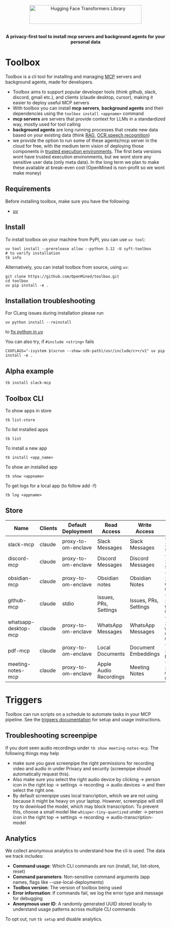 <p align="center">
<img alt="Hugging Face Transformers Library" src="https://raw.githubusercontent.com/OpenMined/toolbox/refs/heads/main/packages/toolbox/assets/ToolBox.svg" width="352" height="59" style="max-width: 100%;">
  <br/>
  <br/>
</p>

<p align="center"><b>A privacy-first tool to install mcp servers and background agents for your personal data</b></p>

# Toolbox

Toolbox is a cli tool for installing and managing [MCP](https://github.com/modelcontextprotocol/python-sdk) servers and background agents, made for developers.

- Toolbox aims to support popular developer tools (think github, slack, discord, gmail etc.), and clients (claude desktop, cursor), making it easier to deploy useful MCP servers
- With toolbox you can install **mcp servers**, **background agents** and their dependencies using the `toolbox install <appname>` command
- **mcp servers** are servers that provide context for LLMs in a standardized way, mostly used for tool calling
- **background agents** are long running processes that create new data based on your existing data (think [RAG](https://en.wikipedia.org/wiki/Retrieval-augmented_generation), [OCR](https://en.wikipedia.org/wiki/Optical_character_recognition),[speech recognition](https://en.wikipedia.org/wiki/Speech_recognition))
- we provide the option to run some of these agents/mcp server in the cloud for free, with the medium term vision of deploying those components in [trusted execution environments](https://en.wikipedia.org/wiki/Trusted_execution_environment). The first beta versions wont have trusted execution environments, but we wont store any sensitive user data (only meta data). In the long term we plan to make these available at break-even cost (OpenMined is non-profit so we wont make money)

## Requirements

Before installing toolbox, make sure you have the following:

- [uv](https://docs.astral.sh/uv/getting-started/installation/)

## Install

To install toolbox on your machine from PyPI, you can use `uv tool`:

```
uv tool install --prerelease allow --python 3.12 -U syft-toolbox
# to verify installation
tb info
```

Alternatively, you can install toolbox from source, using `uv`:

```
git clone https://github.com/OpenMined/toolbox.git
cd toolbox
uv pip install -e .
```

## Installation troubleshooting

For CLang issues during installation please run

```
uv python install --reinstall
```

to [fix python in uv](https://github.com/astral-sh/python-build-standalone/pull/414)

You can also try, if `#include <string>` fails

```
CXXFLAGS="-isystem $(xcrun --show-sdk-path)/usr/include/c++/v1" uv pip install -e .
```

## Alpha example

```
tb install slack-mcp
```

## Toolbox CLI

To show apps in store

```
tb list-store
```

To list installed apps

```
tb list
```

To install a new app

```
tb install <app_name>
```

To show an installed app

```
tb show <appname>
```

To get logs for a local app (to follow add -f)

```
tb log <appname>
```

## Store


| Name                 | Clients | Default Deployment  | Read Access            | Write Access          | Install                           |
| -------------------- | ------- | ------------------- | ---------------------- | --------------------- | --------------------------------- |
| slack-mcp            | claude  | proxy-to-om-enclave | Slack Messages         | Slack Messages        | `tb install slack-mcp`            |
| discord-mcp          | claude  | proxy-to-om-enclave | Discord Messages       | Discord Messages      | `tb install slack-mcp`            |
| obsidian-mcp         | claude  | proxy-to-om-enclave | Obsidian notes         | Obsidian Notes        | `tb install obsidian-mcp`         |
| github-mcp           | claude  | stdio               | Issues, PRs, Settings  | Issues, PRs, Settings | `tb install github-mcp`           |
| whatsapp-desktop-mcp | claude  | proxy-to-om-enclave | WhatsApp Messages      | WhatsApp Messages     | `tb install whatsapp-desktop-mcp` |
| pdf-mcp              | claude  | proxy-to-om-enclave | Local Documents        | Document Embeddings   | `tb install pdf-mcp`              |
| meeting-notes-mcp    | claude  | proxy-to-om-enclave | Apple Audio Recordings | Meeting Notes         | `tb install meeting-notes-mcp`    |

# Triggers

Toolbox can run scripts on a schedule to automate tasks in your MCP pipeline. See the [triggers documentation](docs/triggers.md) for setup and usage instructions.

## Troubleshooting screenpipe

If you dont seen audio recordings under `tb show meeting-notes-mcp`. The following things may help

- make sure you gave screenpipe the right permissions for recording video and audio in under Privacy and security (screenpipe should automatically request this).
- Also make sure you select the right audio device by clicking -> person icon in the right top -> settings -> recording -> audio devices -> and then select the right one.
- By default screenpipe uses local trancription, which we are not using because it might be heavy on your laptop. However, screenpipe will still try to download the model, which may block transcription. To prevent this, choose a small model like `whisper-tiny-quantized` under -> person icon in the right top -> settings -> recording -> audio-transcription-model

## Analytics

We collect anonymous analytics to understand how the cli is used. The data we track includes:

- **Command usage**: Which CLI commands are run (install, list, list-store, reset)
- **Command parameters**: Non-sensitive command arguments (app names, flags like --use-local-deployments)
- **Toolbox version**: The version of toolbox being used
- **Error information**: If commands fail, we log the error type and message for debugging
- **Anonymous user ID**: A randomly generated UUID stored locally to understand usage patterns across multiple CLI commands

To opt out, run `tb setup` and disable analytics.
